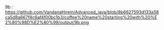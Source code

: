 9b : https://github.com/VandanaHirem/Advanced_java/blob/8b6627593d133a58ca5d8a667f8c6af4f00bc1b3/coffee%20name%20starting%20with%20%E2%80%98D%E2%80%99/output/9b.png